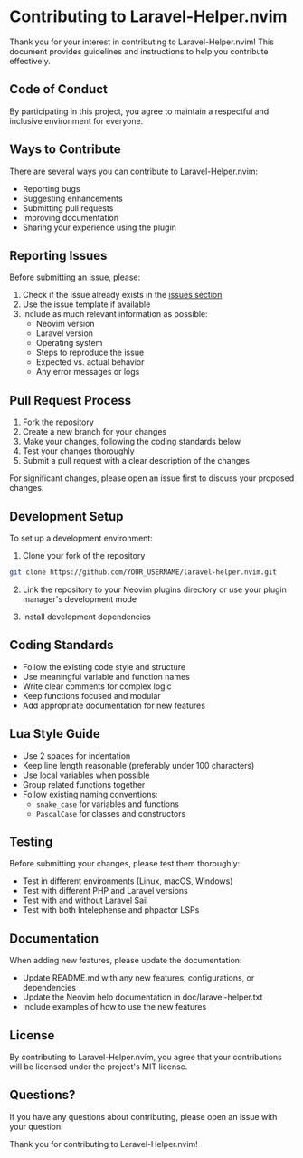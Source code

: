 # Contributing to Laravel-Helper.nvim

Thank you for your interest in contributing to Laravel-Helper.nvim! This document provides guidelines and instructions to help you contribute effectively.

## Code of Conduct

By participating in this project, you agree to maintain a respectful and inclusive environment for everyone.

## Ways to Contribute

There are several ways you can contribute to Laravel-Helper.nvim:

- Reporting bugs
- Suggesting enhancements
- Submitting pull requests
- Improving documentation
- Sharing your experience using the plugin

## Reporting Issues

Before submitting an issue, please:

1. Check if the issue already exists in the [issues section](https://github.com/greggh/laravel-helper.nvim/issues)
2. Use the issue template if available
3. Include as much relevant information as possible:
   - Neovim version
   - Laravel version
   - Operating system
   - Steps to reproduce the issue
   - Expected vs. actual behavior
   - Any error messages or logs

## Pull Request Process

1. Fork the repository
2. Create a new branch for your changes
3. Make your changes, following the coding standards below
4. Test your changes thoroughly
5. Submit a pull request with a clear description of the changes

For significant changes, please open an issue first to discuss your proposed changes.

## Development Setup

To set up a development environment:

1. Clone your fork of the repository
```bash
git clone https://github.com/YOUR_USERNAME/laravel-helper.nvim.git
```

2. Link the repository to your Neovim plugins directory or use your plugin manager's development mode

3. Install development dependencies

## Coding Standards

- Follow the existing code style and structure
- Use meaningful variable and function names
- Write clear comments for complex logic
- Keep functions focused and modular
- Add appropriate documentation for new features

## Lua Style Guide

- Use 2 spaces for indentation
- Keep line length reasonable (preferably under 100 characters)
- Use local variables when possible
- Group related functions together
- Follow existing naming conventions:
  - `snake_case` for variables and functions
  - `PascalCase` for classes and constructors

## Testing

Before submitting your changes, please test them thoroughly:

- Test in different environments (Linux, macOS, Windows)
- Test with different PHP and Laravel versions
- Test with and without Laravel Sail
- Test with both Intelephense and phpactor LSPs

## Documentation

When adding new features, please update the documentation:

- Update README.md with any new features, configurations, or dependencies
- Update the Neovim help documentation in doc/laravel-helper.txt
- Include examples of how to use the new features

## License

By contributing to Laravel-Helper.nvim, you agree that your contributions will be licensed under the project's MIT license.

## Questions?

If you have any questions about contributing, please open an issue with your question.

Thank you for contributing to Laravel-Helper.nvim!